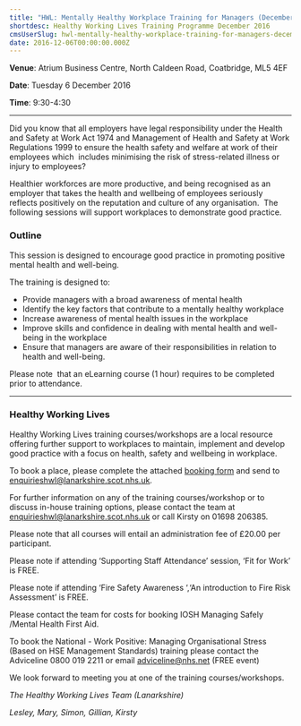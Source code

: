 ```yaml
---
title: "HWL: Mentally Healthy Workplace Training for Managers (December 2016)"
shortdesc: Healthy Working Lives Training Programme December 2016
cmsUserSlug: hwl-mentally-healthy-workplace-training-for-managers-december-2016
date: 2016-12-06T00:00:00.000Z
---
```


**Venue**:  Atrium Business Centre, North Caldeen Road, Coatbridge, ML5 4EF

**Date**: Tuesday 6 December 2016

**Time**: 9:30-4:30

---

Did you know that all employers have legal responsibility under the Health and Safety at Work Act 1974 and Management of Health and Safety at Work Regulations 1999 to ensure the health safety and welfare at work of their employees which  includes minimising the risk of stress-related illness or injury to employees?

Healthier workforces are more productive, and being recognised as an employer that takes the health and wellbeing of employees seriously reflects positively on the reputation and culture of any organisation.  The following sessions will support workplaces to demonstrate good practice.

### Outline

This session is designed to encourage good practice in promoting positive mental health and well-being. 

The training is designed to:

* Provide managers with a broad awareness of mental health
* Identify the key factors that contribute to a mentally healthy workplace
* Increase awareness of mental health issues in the workplace
* Improve skills and confidence in dealing with mental health and well-being in the workplace
* Ensure that managers are aware of their responsibilities in relation to health and well-being.

Please note  that an eLearning course (1 hour) requires to be completed prior to attendance.

---

### Healthy Working Lives

Healthy Working Lives training courses/workshops are a local resource offering further support  to workplaces to maintain, implement and develop good practice with a focus on  health, safety and wellbeing in workplace.

To book a place, please complete the attached [booking form](/docs/HWL-Booking-Form-june-2016.doc) and send to [enquirieshwl@lanarkshire.scot.nhs.uk](mailto:enquirieshwl@lanarkshire.scot.nhs.uk).

For further information on any of the training courses/workshop or to discuss in-house training options, please contact the team at [enquirieshwl@lanarkshire.scot.nhs.uk](mailto:enquirieshwl@lanarkshire.scot.nhs.uk) or call Kirsty on 01698 206385.

Please note that all courses will entail an administration fee of £20.00 per participant.

Please note if attending ‘Supporting Staff Attendance’ session, ‘Fit for Work’ is FREE.

Please note if attending ‘Fire Safety Awareness ‘,‘An introduction to Fire Risk Assessment’ is FREE.

Please contact the team for costs for booking IOSH Managing Safely /Mental Health First Aid.

To book the National - Work Positive: Managing Organisational Stress (Based on HSE Management Standards) training please contact the  Adviceline 0800 019 2211 or email  adviceline@nhs.net (FREE event)

We look forward to meeting you at one of the training courses/workshops.


*The Healthy Working Lives Team (Lanarkshire)*

*Lesley, Mary, Simon, Gillian, Kirsty*